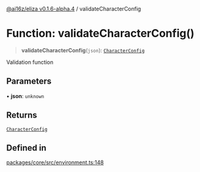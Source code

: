 [@ai16z/eliza v0.1.6-alpha.4](../index.md) / validateCharacterConfig

# Function: validateCharacterConfig()

> **validateCharacterConfig**(`json`): [`CharacterConfig`](../type-aliases/CharacterConfig.md)

Validation function

## Parameters

• **json**: `unknown`

## Returns

[`CharacterConfig`](../type-aliases/CharacterConfig.md)

## Defined in

[packages/core/src/environment.ts:148](https://github.com/HeySquib/eliza/blob/main/packages/core/src/environment.ts#L148)
